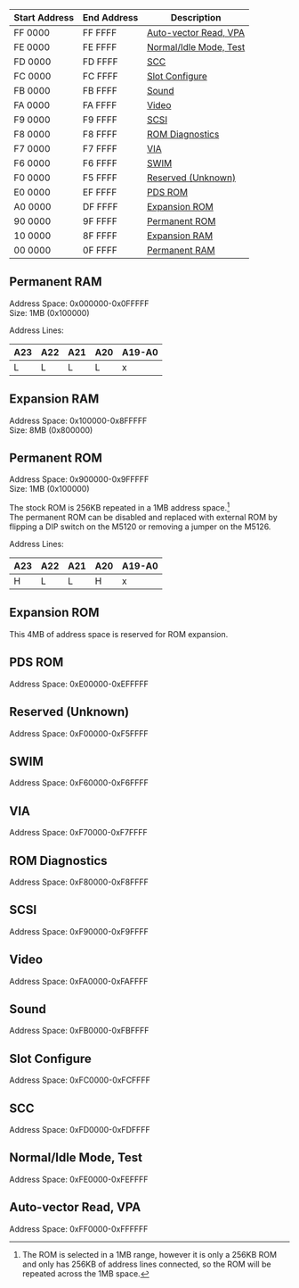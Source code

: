 | Start Address | End Address | Description |
| ------------- | ----------- | ----------- |
| FF 0000 | FF FFFF | [Auto-vector Read, VPA](#auto-vector-read-vpa) |
| FE 0000 | FE FFFF | [Normal/Idle Mode, Test](#normalidle-mode-test) |
| FD 0000 | FD FFFF | [SCC](#scc) |
| FC 0000 | FC FFFF | [Slot Configure](#slot-configure) |
| FB 0000 | FB FFFF | [Sound](#sound) |
| FA 0000 | FA FFFF | [Video](#video) |
| F9 0000 | F9 FFFF | [SCSI](#scsi) |
| F8 0000 | F8 FFFF | [ROM Diagnostics](#rom-diagnostics) |
| F7 0000 | F7 FFFF | [VIA](#via) |
| F6 0000 | F6 FFFF | [SWIM](#swim) |
| F0 0000 | F5 FFFF | [Reserved (Unknown)](#reserved-unknown) |
| E0 0000 | EF FFFF | [PDS ROM](#pds-rom) |
| A0 0000 | DF FFFF | [Expansion ROM](#expansion-rom) |
| 90 0000 | 9F FFFF | [Permanent ROM](#permanent-rom) |
| 10 0000 | 8F FFFF | [Expansion RAM](#expansion-ram) |
| 00 0000 | 0F FFFF | [Permanent RAM](#permanent-ram) |

## Permanent RAM

Address Space: 0x000000-0x0FFFFF  
Size: 1MB (0x100000)

Address Lines:

| A23 | A22 | A21 | A20 | A19-A0 |
| --- | --- | --- | --- | ------ |
| L | L | L | L | x |

## Expansion RAM

Address Space: 0x100000-0x8FFFFF  
Size: 8MB (0x800000)

## Permanent ROM

Address Space: 0x900000-0x9FFFFF  
Size: 1MB (0x100000)

The stock ROM is 256KB repeated in a 1MB address space.[^1]  
The permanent ROM can be disabled and replaced with external ROM by flipping a DIP switch on the M5120 or removing a jumper on the M5126.

Address Lines:

| A23 | A22 | A21 | A20 | A19-A0 |
| --- | --- | --- | --- | ------ |
| H | L | L | H | x |

## Expansion ROM
This 4MB of address space is reserved for ROM expansion.

## PDS ROM

Address Space: 0xE00000-0xEFFFFF

## Reserved (Unknown)

Address Space: 0xF00000-0xF5FFFF

## SWIM

Address Space: 0xF60000-0xF6FFFF

## VIA

Address Space: 0xF70000-0xF7FFFF

## ROM Diagnostics

Address Space: 0xF80000-0xF8FFFF

## SCSI

Address Space: 0xF90000-0xF9FFFF

## Video

Address Space: 0xFA0000-0xFAFFFF

## Sound

Address Space: 0xFB0000-0xFBFFFF

## Slot Configure

Address Space: 0xFC0000-0xFCFFFF

## SCC

Address Space: 0xFD0000-0xFDFFFF

## Normal/Idle Mode, Test

Address Space: 0xFE0000-0xFEFFFF

## Auto-vector Read, VPA

Address Space: 0xFF0000-0xFFFFFF



[^1]: The ROM is selected in a 1MB range, however it is only a 256KB ROM and only has 256KB of address lines connected, so the ROM will be repeated across the 1MB space.